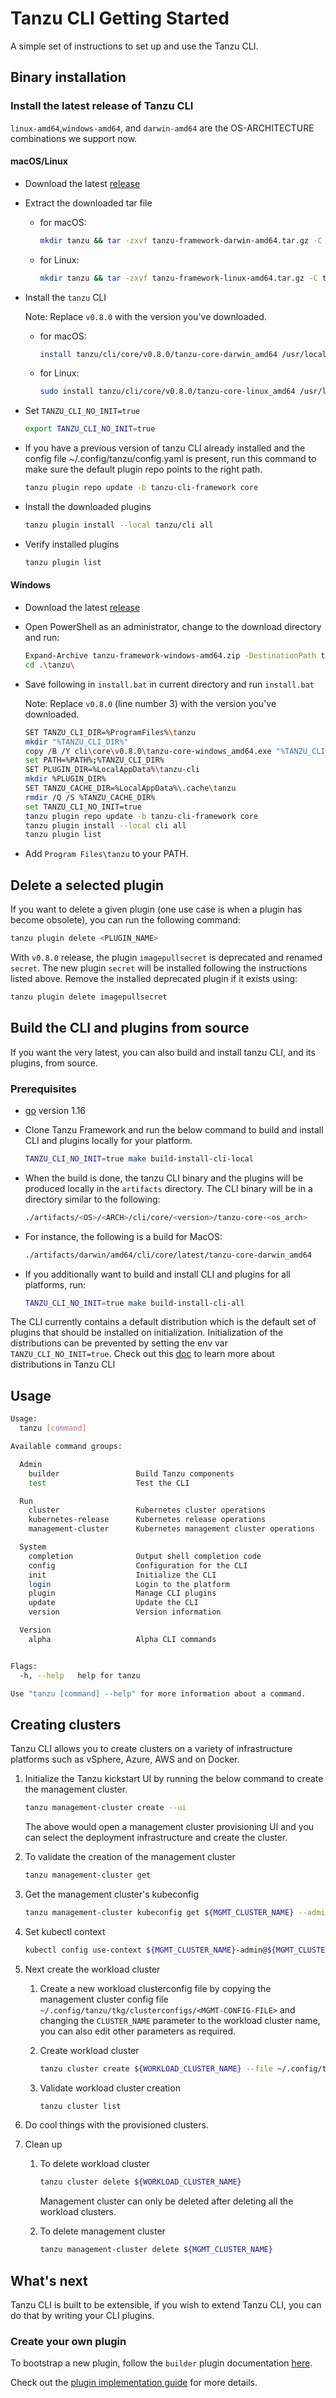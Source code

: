 # Tanzu CLI Getting Started

A simple set of instructions to set up and use the Tanzu CLI.

## Binary installation

### Install the latest release of Tanzu CLI

`linux-amd64`,`windows-amd64`, and `darwin-amd64` are the OS-ARCHITECTURE
combinations we support now.

#### macOS/Linux

- Download the latest [release](https://github.com/vmware-tanzu/tanzu-framework/releases/latest)

- Extract the downloaded tar file

  - for macOS:

    ```sh
    mkdir tanzu && tar -zxvf tanzu-framework-darwin-amd64.tar.gz -C tanzu
    ```

  - for Linux:

    ```sh
    mkdir tanzu && tar -zxvf tanzu-framework-linux-amd64.tar.gz -C tanzu
    ```

- Install the `tanzu` CLI

  Note: Replace `v0.8.0` with the version you've downloaded.

  - for macOS:

    ```sh
    install tanzu/cli/core/v0.8.0/tanzu-core-darwin_amd64 /usr/local/bin/tanzu
    ```

  - for Linux:

    ```sh
    sudo install tanzu/cli/core/v0.8.0/tanzu-core-linux_amd64 /usr/local/bin/tanzu
    ```

- Set `TANZU_CLI_NO_INIT=true`

  ```sh
  export TANZU_CLI_NO_INIT=true
  ```

- If you have a previous version of tanzu CLI already installed and the config file ~/.config/tanzu/config.yaml is present, run this command to make sure the default plugin repo points to the right path.

  ```sh
  tanzu plugin repo update -b tanzu-cli-framework core
  ```

- Install the downloaded plugins

  ```sh
  tanzu plugin install --local tanzu/cli all
  ```

- Verify installed plugins

  ```sh
  tanzu plugin list
  ```

#### Windows

- Download the latest [release](https://github.com/vmware-tanzu/tanzu-framework/releases/latest)

- Open PowerShell as an administrator, change to the download directory and run:

  ```sh
  Expand-Archive tanzu-framework-windows-amd64.zip -DestinationPath tanzu
  cd .\tanzu\
  ```

- Save following in `install.bat` in current directory and run `install.bat`

  Note: Replace `v0.8.0` (line number 3) with the version you've downloaded.

  ```sh
  SET TANZU_CLI_DIR=%ProgramFiles%\tanzu
  mkdir "%TANZU_CLI_DIR%"
  copy /B /Y cli\core\v0.8.0\tanzu-core-windows_amd64.exe "%TANZU_CLI_DIR%\tanzu.exe"
  set PATH=%PATH%;%TANZU_CLI_DIR%
  SET PLUGIN_DIR=%LocalAppData%\tanzu-cli
  mkdir %PLUGIN_DIR%
  SET TANZU_CACHE_DIR=%LocalAppData%\.cache\tanzu
  rmdir /Q /S %TANZU_CACHE_DIR%
  set TANZU_CLI_NO_INIT=true
  tanzu plugin repo update -b tanzu-cli-framework core
  tanzu plugin install --local cli all
  tanzu plugin list
  ```

- Add `Program Files\tanzu` to your PATH.

## Delete a selected plugin

If you want to delete a given plugin (one use case is when a plugin has become obsolete), you can run the following command:

```sh
tanzu plugin delete <PLUGIN_NAME>
```

With `v0.8.0` release, the plugin `imagepullsecret` is deprecated and renamed `secret`. The new plugin `secret` will be installed following
the instructions listed above. Remove the installed deprecated plugin if it exists using:

```sh
tanzu plugin delete imagepullsecret
```

## Build the CLI and plugins from source

If you want the very latest, you can also build and install tanzu CLI, and its plugins, from source.

### Prerequisites

- [go](https://golang.org/dl/) version 1.16

- Clone Tanzu Framework and run the below command to build and install CLI and
  plugins locally for your platform.

  ```sh
  TANZU_CLI_NO_INIT=true make build-install-cli-local
  ```

- When the build is done, the tanzu CLI binary and the plugins will be produced locally in the `artifacts` directory.
  The CLI binary will be in a directory similar to the following:

  ```bash
  ./artifacts/<OS>/<ARCH>/cli/core/<version>/tanzu-core-<os_arch>
  ```

- For instance, the following is a build for MacOS:

  ```bash
  ./artifacts/darwin/amd64/cli/core/latest/tanzu-core-darwin_amd64
  ```

- If you additionally want to build and install CLI and plugins for all platforms, run:

  ```sh
  TANZU_CLI_NO_INIT=true make build-install-cli-all
  ```

The CLI currently contains a default distribution which is the default set of plugins that should be installed on
initialization. Initialization of the distributions can be prevented by setting the env var `TANZU_CLI_NO_INIT=true`.
Check out this [doc](../cli/plugin_implementation_guide.md#Distributions) to learn more about distributions in Tanzu CLI

## Usage

```sh
Usage:
  tanzu [command]

Available command groups:

  Admin
    builder                 Build Tanzu components
    test                    Test the CLI

  Run
    cluster                 Kubernetes cluster operations
    kubernetes-release      Kubernetes release operations
    management-cluster      Kubernetes management cluster operations

  System
    completion              Output shell completion code
    config                  Configuration for the CLI
    init                    Initialize the CLI
    login                   Login to the platform
    plugin                  Manage CLI plugins
    update                  Update the CLI
    version                 Version information

  Version
    alpha                   Alpha CLI commands


Flags:
  -h, --help   help for tanzu

Use "tanzu [command] --help" for more information about a command.
```

## Creating clusters

Tanzu CLI allows you to create clusters on a variety of infrastructure platforms
such as vSphere, Azure, AWS and on Docker.

1. Initialize the Tanzu kickstart UI by running the below command to create the
management cluster.

   ```sh
   tanzu management-cluster create --ui
   ```

   The above would open a management cluster provisioning UI and you can select the
   deployment infrastructure and create the cluster.

1. To validate the creation of the management cluster

   ```sh
   tanzu management-cluster get
   ```

1. Get the management cluster's kubeconfig

   ```sh
   tanzu management-cluster kubeconfig get ${MGMT_CLUSTER_NAME} --admin
   ```

1. Set kubectl context

   ```sh
   kubectl config use-context ${MGMT_CLUSTER_NAME}-admin@${MGMT_CLUSTER_NAME}
   ```

1. Next create the workload cluster

   1. Create a new workload clusterconfig file by copying the management cluster config file
      `~/.config/tanzu/tkg/clusterconfigs/<MGMT-CONFIG-FILE>` and changing the `CLUSTER_NAME` parameter
      to the workload cluster name, you can also edit other parameters as required.
   1. Create workload cluster

      ```sh
      tanzu cluster create ${WORKLOAD_CLUSTER_NAME} --file ~/.config/tanzu/tkg/clusterconfigs/workload.yaml
      ```

   1. Validate workload cluster creation

      ```sh
      tanzu cluster list
      ```

1. Do cool things with the provisioned clusters.
1. Clean up

   1. To delete workload cluster

      ```sh
      tanzu cluster delete ${WORKLOAD_CLUSTER_NAME}
      ```

      Management cluster can only be deleted after deleting all the workload clusters.

   1. To delete management cluster

      ```sh
      tanzu management-cluster delete ${MGMT_CLUSTER_NAME}
      ```

## What's next

Tanzu CLI is built to be extensible, if you wish to extend Tanzu CLI, you can do
that by writing your CLI plugins.

### Create your own plugin

To bootstrap a new plugin, follow the `builder` plugin documentation [here](../../cmd/cli/plugin-admin/builder/README.md).

Check out the [plugin implementation guide](../cli/plugin_implementation_guide.md) for more details.
